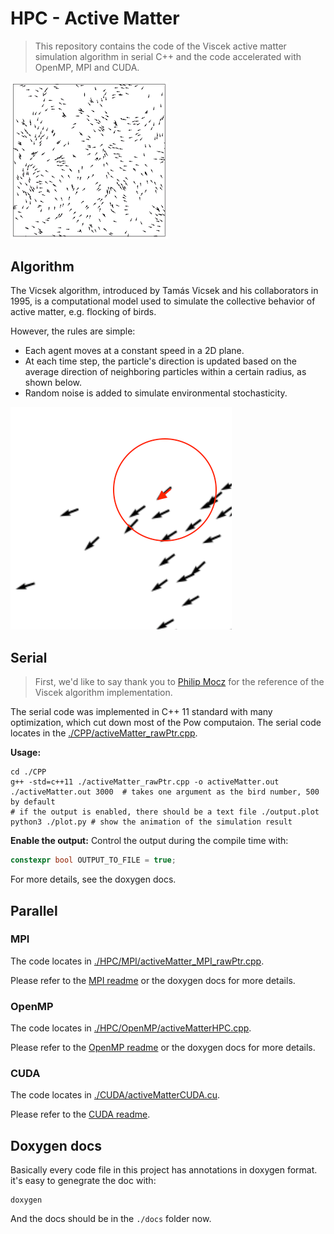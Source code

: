 # HPC - Active Matter
> This repository contains the code of the Viscek active matter simulation algorithm in serial C++ and the code accelerated with OpenMP, MPI and CUDA.

<img src="./pic/simulation.gif" alt="simulation" width="50%"/>


## Algorithm

The Vicsek algorithm, introduced by Tamás Vicsek and his collaborators in 1995, is a computational model used to simulate the collective behavior of active matter, e.g. flocking of birds.

However, the rules are simple:

- Each agent moves at a constant speed in a 2D plane.
- At each time step, the particle's direction is updated based on the average direction of neighboring particles within a certain radius, as shown below.
- Random noise is added to simulate environmental stochasticity.

![observe](./pic/observe.png)


## Serial

> First, we'd like to say thank you to [Philip Mocz](https://github.com/pmocz/activematter-python) for the reference of the Viscek algorithm implementation.

The serial code was implemented in C++ 11 standard with many optimization, which cut down most of the Pow computaion. The serial code locates in the [./CPP/activeMatter_rawPtr.cpp](./CPP/activeMatter_rawPtr.cpp). 

**Usage:** 
``` shell
cd ./CPP
g++ -std=c++11 ./activeMatter_rawPtr.cpp -o activeMatter.out
./activeMatter.out 3000  # takes one argument as the bird number, 500 by default
# if the output is enabled, there should be a text file ./output.plot
python3 ./plot.py # show the animation of the simulation result
```

**Enable the output:** 
Control the output during the compile time with: 
```c++
constexpr bool OUTPUT_TO_FILE = true;
```
For more details, see the doxygen docs.

## Parallel


### MPI

The code locates in [./HPC/MPI/activeMatter_MPI_rawPtr.cpp](./HPC/MPI/activeMatter_MPI_rawPtr.cpp).

Please refer to the [MPI readme](./HPC/MPI/README.md) or the doxygen docs for more details.

### OpenMP

The code locates in [./HPC/OpenMP/activeMatterHPC.cpp](./HPC/OpenMP/activeMatterHPC.cpp).

Please refer to the [OpenMP readme](./HPC/OpenMP/README.md) or the doxygen docs for more details.


### CUDA

The code locates in [./CUDA/activeMatterCUDA.cu](./CUDA/activeMatterCUDA.cu).

Please refer to the [CUDA readme](./CUDA/README.md).


## Doxygen docs

Basically every code file in this project has annotations in doxygen format. it's easy to genegrate the doc with:

``` shell
doxygen
```

And the docs should be in the `./docs` folder now.

